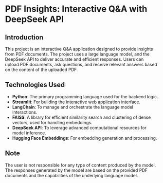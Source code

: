 # PDF Insights: Interactive Q&A with DeepSeek API

## Introduction
This project is an interactive Q&A application designed to provide insights from PDF documents. The project uses a large language model, and the DeepSeek API to deliver accurate and 
efficient responses. Users can upload PDF documents, ask questions, and receive relevant answers based on the content of the uploaded PDF.

## Technologies Used
- **Python**: The primary programming language used for the backend logic.
- **Streamlit**: For building the interactive web application interface.
- **LangChain**: To manage and orchestrate the language model interactions.
- **FAISS**: A library for efficient similarity search and clustering of dense vectors, used for handling embeddings.
- **DeepSeek API**: To leverage advanced computational resources for model inference.
- **Hugging Face Embeddings**: For embedding generation and processing.

## Note
The user is not responsible for any type of content produced by the model. The responses generated by the model are based on the provided PDF documents and the capabilities of the underlying language model.
